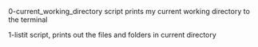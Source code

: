 0-current_working_directory script prints my current working directory to the terminal

1-listit script, prints out the files and folders in current directory